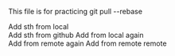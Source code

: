 This file is for practicing git pull --rebase

Add sth from local   
Add sth from github
Add from local again   
Add from remote again
Add from remote remote
